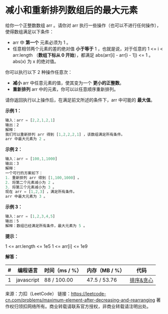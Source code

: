 # 减小和重新排列数组后的最大元素

给你一个正整数数组 arr 。请你对 arr 执行一些操作（也可以不进行任何操作），使得数组满足以下条件：

- arr 中 **第一个** 元素必须为 1 。
- 任意相邻两个元素的差的绝对值 **小于等于** 1 ，也就是说，对于任意的 1 <= i < arr.length （**数组下标从 0 开始**），都满足 abs(arr[i] - arr[i - 1]) <= 1 。abs(x) 为 x 的绝对值。

你可以执行以下 2 种操作任意次：

- **减小** arr 中任意元素的值，使其变为一个 **更小的正整数**。
- **重新排列** arr 中的元素，你可以以任意顺序重新排列。

请你返回执行以上操作后，在满足前文所述的条件下，arr 中可能的 **最大值**。

**示例 1：**

``` javascript
输入：arr = [2,2,1,2,1]
输出：2
解释：
我们可以重新排列 arr 得到 [1,2,2,2,1] ，该数组满足所有条件。
arr 中最大元素为 2 。
```

**示例 2：**

``` javascript
输入：arr = [100,1,1000]
输出：3
解释：
一个可行的方案如下：
1. 重新排列 arr 得到 [1,100,1000] 。
2. 将第二个元素减小为 2 。
3. 将第三个元素减小为 3 。
现在 arr = [1,2,3] ，满足所有条件。
arr 中最大元素为 3 。
```

**示例 3：**

``` javascript
输入：arr = [1,2,3,4,5]
输出：5
解释：数组已经满足所有条件，最大元素为 5 。
```

**提示：**

1 <= arr.length <= 1e5
1 <= arr[i] <= 1e9

**解答：**

**#**|**编程语言**|**时间（ms / %）**|**内存（MB / %）**|**代码**
--|--|--|--|--
1|javascript|88 / 100.00|47.5 / 53.76|[排序&贪心](./javascript/ac_v1.js)

来源：力扣（LeetCode）
链接：https://leetcode-cn.com/problems/maximum-element-after-decreasing-and-rearranging
著作权归领扣网络所有。商业转载请联系官方授权，非商业转载请注明出处。
